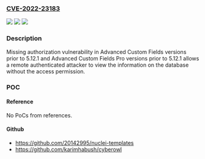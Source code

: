 ### [CVE-2022-23183](https://cve.mitre.org/cgi-bin/cvename.cgi?name=CVE-2022-23183)
![](https://img.shields.io/static/v1?label=Product&message=Advanced%20Custom%20Fields&color=blue)
![](https://img.shields.io/static/v1?label=Version&message=Advanced%20Custom%20Fields%20versions%20prior%20to%205.12.1%2C%20and%20Advanced%20Custom%20Fields%20Pro%20versions%20prior%20to%205.12.1%20&color=brightgreen)
![](https://img.shields.io/static/v1?label=Vulnerability&message=Missing%20authorization&color=brightgreen)

### Description

Missing authorization vulnerability in Advanced Custom Fields versions prior to 5.12.1 and Advanced Custom Fields Pro versions prior to 5.12.1 allows a remote authenticated attacker to view the information on the database without the access permission.

### POC

#### Reference
No PoCs from references.

#### Github
- https://github.com/20142995/nuclei-templates
- https://github.com/karimhabush/cyberowl

